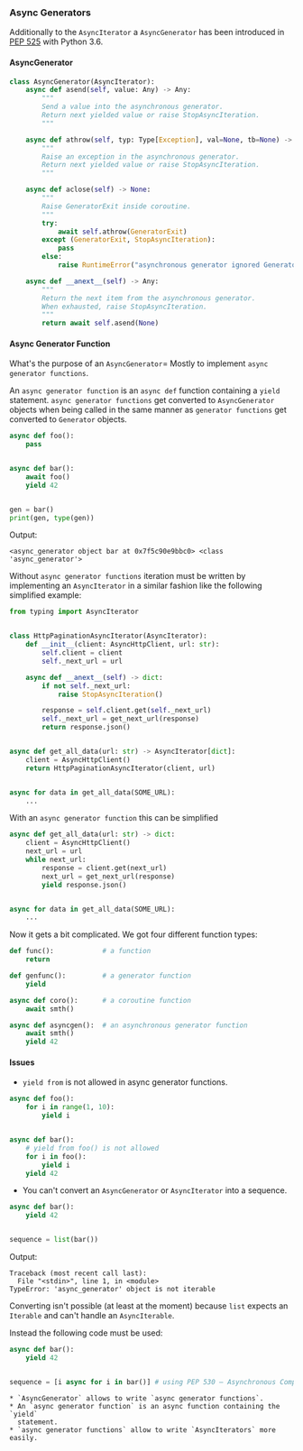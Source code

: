 ### Async Generators

Additionally to the `AsyncIterator` a `AsyncGenerator` has been introduced in
[PEP 525](https://peps.python.org/pep-0525/) with Python 3.6.

#### AsyncGenerator

```python
class AsyncGenerator(AsyncIterator):
    async def asend(self, value: Any) -> Any:
        """
        Send a value into the asynchronous generator.
        Return next yielded value or raise StopAsyncIteration.
        """

    async def athrow(self, typ: Type[Exception], val=None, tb=None) -> Any:
        """
        Raise an exception in the asynchronous generator.
        Return next yielded value or raise StopAsyncIteration.
        """

    async def aclose(self) -> None:
        """
        Raise GeneratorExit inside coroutine.
        """
        try:
            await self.athrow(GeneratorExit)
        except (GeneratorExit, StopAsyncIteration):
            pass
        else:
            raise RuntimeError("asynchronous generator ignored GeneratorExit")

    async def __anext__(self) -> Any:
        """
        Return the next item from the asynchronous generator.
        When exhausted, raise StopAsyncIteration.
        """
        return await self.asend(None)
```

#### Async Generator Function

What's the purpose of an `AsyncGenerator`= Mostly to implement `async generator
functions`.

An `async generator function` is an `async def` function containing
a `yield` statement. `async generator functions` get converted to
`AsyncGenerator` objects when being called in the same manner as
`generator functions` get converted to `Generator` objects.

```python
async def foo():
    pass


async def bar():
    await foo()
    yield 42


gen = bar()
print(gen, type(gen))
```

Output:

```
<async_generator object bar at 0x7f5c90e9bbc0> <class 'async_generator'>
```

Without `async generator functions` iteration must be written by implementing an
`AsyncIterator` in a similar fashion like the following simplified example:

```python
from typing import AsyncIterator


class HttpPaginationAsyncIterator(AsyncIterator):
    def __init__(client: AsyncHttpClient, url: str):
        self.client = client
        self._next_url = url

    async def __anext__(self) -> dict:
        if not self._next_url:
            raise StopAsyncIteration()

        response = self.client.get(self._next_url)
        self._next_url = get_next_url(response)
        return response.json()


async def get_all_data(url: str) -> AsyncIterator[dict]:
    client = AsyncHttpClient()
    return HttpPaginationAsyncIterator(client, url)


async for data in get_all_data(SOME_URL):
    ...
```

With an `async generator function` this can be simplified

```python
async def get_all_data(url: str) -> dict:
    client = AsyncHttpClient()
    next_url = url
    while next_url:
        response = client.get(next_url)
        next_url = get_next_url(response)
        yield response.json()


async for data in get_all_data(SOME_URL):
    ...
```

Now it gets a bit complicated. We got four different function types:

```python
def func():            # a function
    return

def genfunc():         # a generator function
    yield

async def coro():      # a coroutine function
    await smth()

async def asyncgen():  # an asynchronous generator function
    await smth()
    yield 42
```

#### Issues

* `yield from` is not allowed in async generator functions.

```python
async def foo():
    for i in range(1, 10):
        yield i


async def bar():
    # yield from foo() is not allowed
    for i in foo():
        yield i
    yield 42
```

* You can't convert an `AsyncGenerator` or `AsyncIterator` into a sequence.

```python
async def bar():
    yield 42


sequence = list(bar())
```

Output:

```
Traceback (most recent call last):
  File "<stdin>", line 1, in <module>
TypeError: 'async_generator' object is not iterable
```

Converting isn't possible (at least at the moment) because `list` expects an
`Iterable` and can't handle an `AsyncIterable`.

Instead the following code must be used:

```python
async def bar():
    yield 42


sequence = [i async for i in bar()] # using PEP 530 – Asynchronous Comprehensions
```

```{admonition} Summary
* `AsyncGenerator` allows to write `async generator functions`.
* An `async generator function` is an async function containing the `yield`
  statement.
* `async generator functions` allow to write `AsyncIterators` more easily.
```
